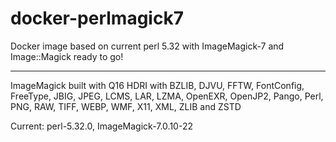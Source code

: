 # docker-perlmagick7

Docker image based on current perl 5.32 with ImageMagick-7 and Image::Magick ready to go!

----

ImageMagick built with Q16 HDRI with BZLIB, DJVU, FFTW, FontConfig, FreeType, JBIG, JPEG, LCMS, LAR, LZMA, OpenEXR, OpenJP2, Pango, Perl, PNG, RAW, TIFF, WEBP, WMF, X11, XML, ZLIB and ZSTD

Current: perl-5.32.0, ImageMagick-7.0.10-22
